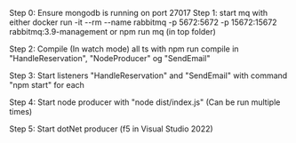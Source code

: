 Step 0: Ensure mongodb is running on port 27017
Step 1: start mq with either docker run -it --rm --name rabbitmq -p 5672:5672 -p 15672:15672 rabbitmq:3.9-management
 or npm run mq (in top folder)

 Step 2: Compile (In watch mode) all ts with npm run compile in "HandleReservation", "NodeProducer" og "SendEmail"

 Step 3: Start listeners "HandleReservation" and "SendEmail" with command "npm start" for each

 Step 4: Start node producer with "node dist/index.js" (Can be run multiple times)

 Step 5: Start dotNet producer (f5 in Visual Studio 2022)